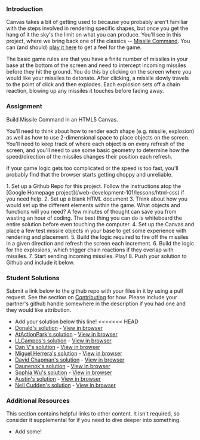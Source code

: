 ### Introduction
Canvas takes a bit of getting used to because you probably aren't familiar with the steps involved in rendering specific shapes, but once you get the hang of it the sky's the limit on what you can produce.  You'll see in this project, where we bring back one of the classics -- [Missile Command](http://en.wikipedia.org/wiki/Missile_Command).  You can (and should) [play it here](http://my.ign.com/atari/missile-command) to get a feel for the game.

The basic game rules are that you have a finite number of missiles in your base at the bottom of the screen and need to intercept incoming missiles before they hit the ground.  You do this by clicking on the screen where you would like your missiles to detonate.  After clicking, a missile slowly travels to the point of click and then explodes.  Each explosion sets off a chain reaction, blowing up any missiles it touches before fading away.

### Assignment

Build Missile Command in an HTML5 Canvas.

You'll need to think about how to render each shape (e.g. missile, explosion) as well as how to use 2-dimensional space to place objects on the screen.  You'll need to keep track of where each object is on every refresh of the screen, and you'll need to use some basic geometry to determine how the speed/direction of the missiles changes their position each refresh.

If your game logic gets too complicated or the speed is too fast, you'll probably find that the browser starts getting choppy and unreliable.

<div class="lesson-content__panel" markdown="1">
1. Set up a Github Repo for this project.  Follow the instructions atop the [Google Homepage project](/web-development-101/lessons/html-css) if you need help.
2. Set up a blank HTML document
3. Think about how you would set up the different elements within the game.  What objects and functions will you need? A few minutes of thought can save you from wasting an hour of coding.  The best thing you can do is whiteboard the entire solution before even touching the computer.
4. Set up the Canvas and place a few test missile objects in your base to get some experience with rendering and placement.
5. Build the logic required to fire off the missiles in a given direction and refresh the screen each increment.
6. Build the logic for the explosions, which trigger chain reactions if they overlap with missiles.
7. Start sending incoming missiles.  Play!
8. Push your solution to Github and include it below.
</div>

### Student Solutions
Submit a link below to the github repo with your files in it by using a pull request.  See the section on [Contributing](http://github.com/TheOdinProject/curriculum/blob/master/contributing.md) for how.  Please include your partner's github handle somewhere in the description if you had one and they would like attribution.

* Add your solution below this line!
<<<<<<< HEAD
* [Donald's solution](https://github.com/donaldali/odin-js-jquery/tree/master/missile_command) - [View in browser](http://htmlpreview.github.io/?https://github.com/donaldali/odin-js-jquery/blob/master/missile_command/index.html "Missile Command")
* [AtActionPark's solution](https://github.com/AtActionPark/odin_missile_command) - [View in browser](http://htmlpreview.github.io/?https://github.com/AtActionPark/odin_missile_command/blob/master/index.html)
* [LLCampos's solution](https://github.com/LLCampos/missile_command) - [View in browser](http://htmlpreview.github.io/?https://github.com/LLCampos/missile_command/blob/master/index.html)
* [Dan V's solution](https://github.com/vickerdj/missilecommand) - [View in browser](http://vickerdj.github.io/missilecommand/)
* [Miguel Herrera's solution](https://github.com/migueloherrera/js-missile) - [View in browser](http://htmlpreview.github.io/?https://github.com/migueloherrera/js-missile/blob/master/index.html)
* [David Chapman's solution](https://github.com/davidchappy/missile-command) - [View in browser](http://missile-command.dachapman.com/)
* [Daunenok's solution](https://github.com/daunenok/missile) - [View in browser](https://daunenok.github.io/missile/)
* [Sophia Wu's solution](https://github.com/SophiaLWu/missile-command) - [View in browser](https://sophialwu.github.io/missile-command/)
* [Austin's solution](https://github.com/CouchofTomato/commie-command) - [View in browser](https://couchoftomato.github.io/commie-command/)
* [Neil Cudden's solution](https://github.com/ncud4bloc/MissileCommand/) - [View in browser](https://ncud4bloc.github.io/MissileCommand/HTML/indexMC.html)

### Additional Resources
This section contains helpful links to other content. It isn't required, so consider it supplemental for if you need to dive deeper into something.

* Add some!
